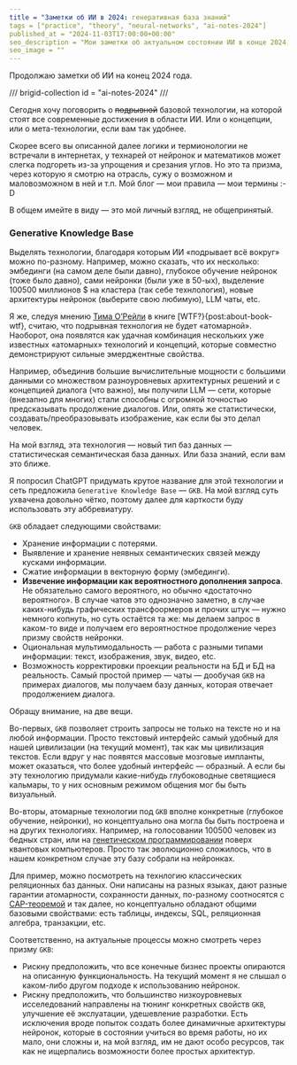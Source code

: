 ```yaml
---
title = "Заметки об ИИ в 2024: генеративная база знаний"
tags = ["practice", "theory", "neural-networks", "ai-notes-2024"]
published_at = "2024-11-03T17:00:00+00:00"
seo_description = "Мои заметки об актуальном состоянии ИИ в конце 2024, эта часть о базовой технологии ИИ."
seo_image = ""
---
```


<!-- TODO: mark current url in collection block -->
<!-- TODO: short name for articles in collections -->

Продолжаю заметки об ИИ на конец 2024 года.

/// brigid-collection
id = "ai-notes-2024"
///

Сегодня хочу поговорить о ~~подрывной~~ базовой технологии, на которой стоят все современные достижения в области ИИ. Или о концепции, или о мета-технологии, если вам так удобнее.

Скорее всего вы описанной далее логики и термионологии не встречали в интернетах, у технарей от нейронок и математиков может слегка подгореть из-за упрощения и срезания углов. Но это та призма, через которую я смотрю на отрасль, сужу о возможном и маловозможном в ней и т.п. Мой блог — мои правила — мои термины :-D

В общем имейте в виду — это мой личный взгляд, не общепринятый.

<!-- more -->

### Generative Knowledge Base

Выделять технологии, благодаря которым ИИ «подрывает всё вокруг» можно по-разному. Например, можно сказать, что их несколько: эмбединги (на самом деле были давно), глубокое обучение нейронок (тоже было давно), сами нейронки (были уже в 50-ых), выделение 100500 миллионов $ на кластера (так себе технлология), новые архитектуры нейронок (выберите свою любимую), LLM чаты, etc.

Я же, следуя мнению [Тима О’Рейли](https://ru.wikipedia.org/wiki/О’Райли,_Тим) в книге [WTF?}{post:about-book-wtf}, считаю, что подрывная технология не будет «атомарной». Наоборот, она появлятся как удачная комбинация нескольких уже известных «атомарных» технологий и концепций, которые совместно демонстрируют сильные эмерджентные свойства.

Например, объединив большие вычислительные мощности с большими данными со множеством разноуровневых архитектурных решений и с концепцией диалога (что важно), мы получили LLM — сети, которые (внезапно для многих) стали способны с огромной точностью предсказывать продолжение диалогов. Или, опять же статистически, создавать/преобразовывать изображение, как если бы это делал человек.

На мой взгляд, эта технология — новый тип баз данных — статистическая семантическая база данных. Или база знаний, если вам это ближе.

Я попросил ChatGPT придумать крутое название для этой технологии и сеть предложила `Generative Knowledge Base` — `GKB`. На мой взгляд суть ухвачена довольно чётко, поэтому далее для карткости буду использовать эту аббревиатуру.

`GKB` обладает следующими свойствами:

- Хранение информации с потерями.
- Выявление и хранение неявных семантических связей между кусками информации.
- Сжатие информации в векторную форму (эмбединги).
- **Извечение информации как вероятностного дополнения запроса**. Не обязательно самого вероятного, но обычно «достаточно вероятного». В случае чатов это однозначно заметно, в случае каких-нибудь графических трансфоормеров и прочих штук — нужно немного копнуть, но суть остаётся та же: мы делаем запрос в каком-то виде и получаем его вероятностное продолжение через призму свойств нейронки.
- Оциональная мультимодальность — работа с разными типами информации: текст, изображения, звук, видео, etc.
- Возможность корректировки проекции реальности на БД и БД на реальность. Самый простой пример — чаты — дообучая `GKB` на примерах диалогов, мы получаем базу данных, которая отвечает продолжением диалога.

<!-- TODO: исключение — полностью детерминированые нейронки (первые архитектуры), но в их случае можно говорить о том, что вероятность реализуется в момент обучения (если перетасовать обучающую выборку, сеть сойдётся в другой оптимум)-->
<!-- TODO: исключение — перенос стиля изображений/текста — надо подумать  -->

Обращу внимание, на две вещи.

Во-первых, `GKB` позволяет строить запросы не только на тексте но и на любой информации. Просто текстовый интерфейс самый удобный для нашей цивилизации (на текущий момент), так как мы цивилизация текстов. Если вдруг у нас появятся массовые мозговые импланты, может оказаться, что более удобный интерфейс — образный. А если бы эту технологию придумали какие-нибудь глубоководные светящиеся кальмары, то у них основным режимом общения мог бы быть визуальный.

Во-вторы, атомарные технологии под `GKB` вполне конкретные (глубокое обучение, нейронки), но концептуально она могла бы быть построена и на других технологиях. Например, на голосовании 100500 человек из бедных стран, или на [генетическом программировании](https://ru.wikipedia.org/wiki/Генетическое_программирование) поверх квантовых компьютеров. Просто так эволюционно сложилось, что в нашем конкретном случае эту базу собрали на нейронках.

Для пример, можно посмотреть на технлогию классических реляционных баз данных. Они написаны  на разных языках, дают разные гарантии атомарности, сохранности данных, по-разному соотносятся с [CAP-теоремой](https://ru.wikipedia.org/wiki/Теорема_CAP) и так далее, но концептуально обладают общими базовыми свойствами: есть таблицы, индексы, SQL, реляционная алгебра, транзакции, etc.

Соответственно, на актуальные процессы можно смотреть через призму `GKB`:

- Рискну предположить, что все конечные бизнес проекты опираются на описанную функциональность. На текущий момент я не слышал о каком-либо другом подходе к использованию нейронок.
- Рискну предположить, что большинство низкоуровневых исселедований направлены на тюнинг конкретных свойств `GKB`, улучшение её экслуатации, удешевление разработки. Есть исключения вроде попыток создать более динамичные архитектуры нейронок, которые в состоянии учиться во время работы, но их мало, они сложны и, на мой взгляд, им не дают особо ресурсов, так как не ищерпались возможности более простых архитектур.
